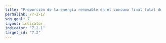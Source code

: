 ```yaml
---
title: "Proporción de la energía renovable en el consumo final total de energía"
permalink: /7-2-1/
sdg_goal: 7
layout: indicator
indicator: "7.2.1"
target_id: "7.2"
---
```


